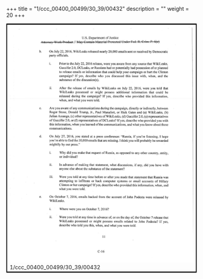 +++
title = "1/ccc_00400_00499/30_39/00432"
description = ""
weight = 20
+++

<table style="border:2px solid black;max-width:800px;max-height:800px;" 
><tr><td>
<img class="center-fit-jpg"
src="/jpg_/jpg_mueller_report_searchable_432.jpg">
1/ccc_00400_00499/30_39/00432
</img></td></tr></table>
